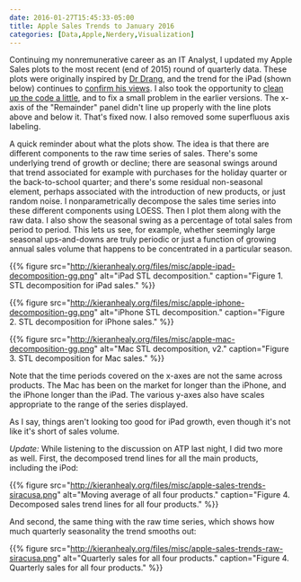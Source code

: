 ```yaml
---
date: 2016-01-27T15:45:33-05:00
title: Apple Sales Trends to January 2016
categories: [Data,Apple,Nerdery,Visualization]
---
```


Continuing my nonremunerative career as an IT Analyst, I updated my Apple Sales plots to the most recent (end of 2015) round of quarterly data. These plots were originally inspired by [Dr Drang](http://leancrew.com/all-this/2015/07/plotting-apple/), and the trend for the iPad (shown below) continues to [confirm his views](http://leancrew.com/all-this/2015/04/moving-averages-and-the-ipad/). I also took the opportunity to [clean up the code a little](https://github.com/kjhealy/apple), and to fix a small problem in the earlier versions. The x-axis of the "Remainder" panel didn't line up properly with the line plots above and below it. That's fixed now. I also removed some superfluous axis labeling. 

A quick reminder about what the plots show. The idea is that there are different components to the raw time series of sales. There's some underlying trend of growth or decline; there are seasonal swings around that trend associated for example with purchases for the holiday quarter or the back-to-school quarter; and there's some residual non-seasonal element, perhaps associated with the introduction of new products, or just random noise. I nonparametrically decompose the sales time series into these different components using LOESS. Then I plot them along with the raw data. I also show the seasonal swing as a percentage of total sales from period to period. This lets us see, for example, whether seemingly large seasonal ups-and-downs are truly periodic or just a function of growing annual sales volume that happens to be concentrated in a particular season. 

{{% figure src="http://kieranhealy.org/files/misc/apple-ipad-decomposition-gg.png" alt="iPad STL decomposition." caption="Figure 1. STL decomposition for iPad sales." %}}

{{% figure src="http://kieranhealy.org/files/misc/apple-iphone-decomposition-gg.png" alt="iPhone STL decomposition." caption="Figure 2. STL decomposition for iPhone sales." %}}

{{% figure src="http://kieranhealy.org/files/misc/apple-mac-decomposition-gg.png" alt="Mac STL decomposition, v2." caption="Figure 3. STL decomposition for Mac sales." %}}

Note that the time periods covered on the x-axes are not the same across products. The Mac has been on the market for longer than the iPhone, and the iPhone longer than the iPad. The various y-axes also have scales appropriate to the range of the series displayed.

As I say, things aren't looking too good for iPad growth, even though it's not like it's short of sales volume.

*Update:* While listening to the discussion on ATP last night, I did two more as well. First, the decomposed trend lines for all the main products, including the iPod:

{{% figure src="http://kieranhealy.org/files/misc/apple-sales-trends-siracusa.png" alt="Moving average of all four products." caption="Figure 4. Decomposed sales trend lines for all four products." %}}


And second, the same thing with the raw time series, which shows how much quarterly seasonality the trend smooths out: 


{{% figure src="http://kieranhealy.org/files/misc/apple-sales-trends-raw-siracusa.png" alt="Quarterly sales for all four products." caption="Figure 4. Quarterly sales for all four products." %}}
